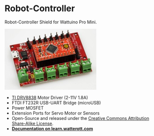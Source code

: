 # Robot-Controller
Robot-Controller Shield for Wattuino Pro Mini.

![Robot-Controller](https://github.com/watterott/Robot-Controller/raw/master/hardware/Robot-Controller_v11.jpg)

* [TI DRV8838](https://www.ti.com/product/drv8838) Motor Driver (2-11V 1.8A)
* FTDI FT232R USB-UART Bridge (microUSB)
* Power MOSFET
* Extension Ports for Servo Motor or Sensors
* Open-Source and released under the [Creative Commons Attribution Share-Alike License](https://creativecommons.org/licenses/by-sa/4.0/).
* **[Documentation on learn.watterott.com](https://learn.watterott.com)**
